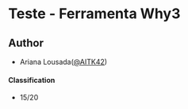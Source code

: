 # Teste - Ferramenta Why3

## Author
 * Ariana Lousada([@AITK42](https://github.com/AITK42))

#### Classification
 * 15/20
